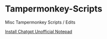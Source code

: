 # Tampermonkey-Scripts
Misc Tampermonkey Scripts / Edits


[Install Chatgpt Unofficial Notepad](https://raw.githubusercontent.com/SevWren/Tampermonkey-Scripts/main/Chatgpt%20Unofficial%20Notepad.js)